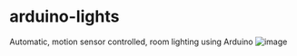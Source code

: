 # arduino-lights
Automatic, motion sensor controlled, room lighting using Arduino
![image](https://user-images.githubusercontent.com/29842704/177048057-8382ffc2-baab-42f1-82c3-0a40916bfd09.png)
